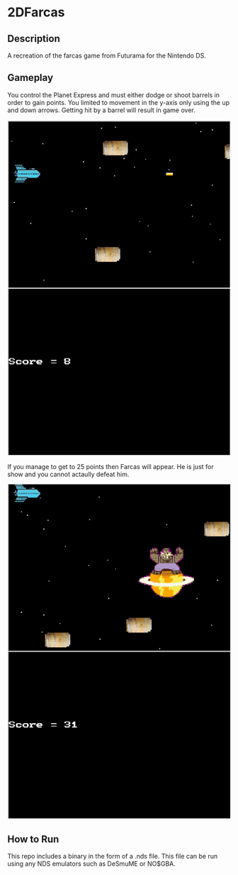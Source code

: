 # 2DFarcas

## Description

A recreation of the farcas game from Futurama for the Nintendo DS.

## Gameplay

You control the Planet Express and must either dodge or shoot barrels in order to gain points. You limited to movement in the y-axis only using the up and down arrows. Getting hit by a barrel will result in game over.

![Gameplay](/screenshots/gameplay.PNG)

If you manage to get to 25 points then Farcas will appear. He is just for show and you cannot actaully defeat him.

![Farcas](/screenshots/boss.PNG)

## How to Run

This repo includes a binary in the form of a .nds file. This file can be run using any NDS emulators such as DeSmuME or NO$GBA.
